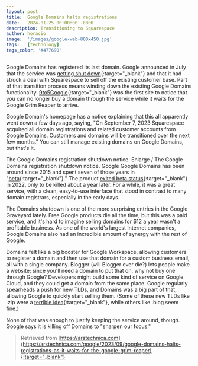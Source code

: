 ```yaml
---
layout: post
title:  Google Domains halts registrations
date:   2024-01-25 00:00:00 -0800
description: Transitioning to Squarespace
author: horacio 
image:  '/images/google-web-800x450.jpg'
tags:   [technology]
tags_color: '#477690'
---
```


Google Domains has registered its last domain. Google announced in July that the service was [getting shut down](https://arstechnica.com/information-technology/2023/06/google-is-winding-down-google-domains-by-selling-it-to-squarespace){:target="_blank"} and that it had struck a deal with Squarespace to sell off the existing customer base. Part of that transition process means winding down the existing Google Domains functionality. [9to5Google](https://9to5google.com/2023/09/16/google-domains-stopped-selling){:target="_blank"} was the first site to notice that you can no longer buy a domain through the service while it waits for the Google Grim Reaper to arrive.

Google Domain's homepage has a notice explaining that this all apparently went down a few days ago, saying, "On September 7, 2023 Squarespace acquired all domain registrations and related customer accounts from Google Domains. Customers and domains will be transitioned over the next few months." You can still manage existing domains on Google Domains, but that's it.

The Google Domains registration shutdown notice. 
Enlarge / The Google Domains registration shutdown notice.
Google
Google Domains has been around since 2015 and spent seven of those years in "[beta](https://arstechnica.com/gadgets/2022/03/google-domains-is-out-of-beta-after-seven-years){:target="_blank"}." The product [exited beta status](https://arstechnica.com/gadgets/2022/03/google-domains-is-out-of-beta-after-seven-years){:target="_blank"} in 2022, only to be killed about a year later. For a while, it was a great service, with a clean, easy-to-use interface that stood in contrast to many domain registrars, especially in the early days.

The Domains shutdown is one of the more surprising entries in the Google Graveyard lately. Free Google products die all the time, but this was a paid service, and it's hard to imagine selling domains for $12 a year wasn't a profitable business. As one of the world's largest Internet companies, Google Domains also had an incredible amount of synergy with the rest of Google.

Domains felt like a big booster for Google Workspace, allowing customers to register a domain and then use that domain for a custom business email, all with a single company. Blogger (will Blogger ever die?) lets people make a website; since you'll need a domain to put that on, why not buy one through Google? Developers might build some kind of service on Google Cloud, and they could get a domain from the same place. Google regularly spearheads a push for new TLDs, and Domains was a big part of that, allowing Google to quickly start selling them. (Some of these new TLDs like .zip were a [terrible idea](https://arstechnica.com/information-technology/2023/05/critics-say-googles-new-zip-and-mov-domains-will-be-a-boon-to-scammers){:target="_blank"}, while others like .blog seem fine.)

None of that was enough to justify keeping the service around, though. Google says it is killing off Domains to "sharpen our focus."

> Retrieved from [https://arstechnica.com](https://arstechnica.com/google/2023/09/google-domains-halts-registrations-as-it-waits-for-the-google-grim-reaper){:target="_blank"}
